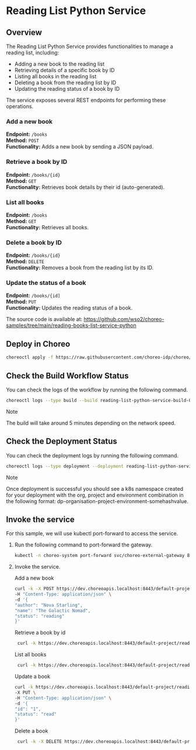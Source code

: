 # Reading List Python Service

## Overview
The Reading List Python Service provides functionalities to manage a reading list, including:
- Adding a new book to the reading list
- Retrieving details of a specific book by ID
- Listing all books in the reading list
- Deleting a book from the reading list by ID
- Updating the reading status of a book by ID

The service exposes several REST endpoints for performing these operations.

### Add a new book
**Endpoint:** `/books`  
**Method:** `POST`  
**Functionality:** Adds a new book by sending a JSON payload.

### Retrieve a book by ID
**Endpoint:** `/books/{id}`  
**Method:** `GET`  
**Functionality:** Retrieves book details by their id (auto-generated).

### List all books
**Endpoint:** `/books`  
**Method:** `GET`  
**Functionality:** Retrieves all books.

### Delete a book by ID
**Endpoint:** `/books/{id}`  
**Method:** `DELETE`  
**Functionality:** Removes a book from the reading list by its ID.

### Update the status of a book
**Endpoint:** `/books/{id]`  
**Method:** `PUT`  
**Functionality:** Updates the reading status of a book.

The source code is available at:
https://github.com/wso2/choreo-samples/tree/main/reading-books-list-service-python

## Deploy in Choreo

```bash
choreoctl apply -f https://raw.githubusercontent.com/choreo-idp/choreo/main/samples/deploying-applications/languages/python/reading-list-service.yaml
``` 

## Check the Build Workflow Status
You can check the logs of the workflow by running the following command.

```bash
choreoctl logs --type build --build reading-list-python-service-build-01 --organization default-org --project default-project --component reading-list-python-service
```

> [!Note]
> The build will take around 5 minutes depending on the network speed.


## Check the Deployment Status
You can check the deployment logs by running the following command.

```bash
choreoctl logs --type deployment --deployment reading-list-python-service-development-deployment-01 --organization default-org --project default-project --component reading-list-python-service
```

> [!Note]
> Once deployment is successful you should see a k8s namespace created for your deployment with the org, project and environment combination in the following format: dp-organisation-project-environment-somehashvalue.

## Invoke the service
For this sample, we will use kubectl port-forward to access the service.

1. Run the following command to port-forward the gateway.

    ```bash
    kubectl -n choreo-system port-forward svc/choreo-external-gateway 8443:443
    ```

2. Invoke the service.
   
   Add a new book
   ```bash
   curl -k -X POST https://dev.choreoapis.localhost:8443/default-project/reading-list-python-service/reading-list/books \
   -H "Content-Type: application/json" \
   -d '{
   "author": "Nova Starling",
   "name": "The Galactic Nomad",
   "status": "reading"
   }'
   ```
   
   Retrieve a book by id
   ```bash
    curl -k https://dev.choreoapis.localhost:8443/default-project/reading-list-python-service/reading-list/books/1
   ```
   
   List all books
   ```bash
    curl -k https://dev.choreoapis.localhost:8443/default-project/reading-list-python-service/reading-list/books
   ```

   Update a book
   ```bash
   curl -k https://dev.choreoapis.localhost:8443/default-project/reading-list-python-service/reading-list/books/1 \
   -X PUT \
   -H "Content-Type: application/json" \
   -d '{
   "id": "1",
   "status": "read"
   }'
   ```

   Delete a book
   ```bash
    curl -k -X DELETE https://dev.choreoapis.localhost:8443/default-project/reading-list-python-service/reading-list/books/1
   ```
   